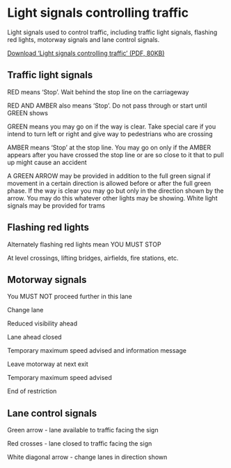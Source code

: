 
# Light signals controlling traffic

Light signals used to control traffic, including traffic light signals, flashing red lights, motorway signals and lane control signals.

[Download ‘Light signals controlling traffic’ (PDF, 80KB)](https://assets.digital.cabinet-office.gov.uk/media/560aa3f9e5274a036900001c/the-highway-code-light-signals-controlling-traffic.pdf)

## Traffic light signals

RED means ‘Stop’. Wait behind the stop line on the carriageway

RED AND AMBER also means ‘Stop’. Do not pass through or start until GREEN shows

GREEN means you may go on if the way is clear. Take special care if you intend to turn left or right and give way to pedestrians who are crossing

AMBER means ‘Stop’ at the stop line. You may go on only if the AMBER appears after you have crossed the stop line or are so close to it that  to pull up might cause an accident

A GREEN ARROW may be provided in addition to the full green signal if movement in a certain direction is allowed before or after the full green phase. If the way  is clear you may go but only in the direction shown by  the arrow. You may do this whatever other lights may be showing. White light signals may be provided for trams
## Flashing red lights

Alternately flashing red lights mean YOU MUST STOP

At level crossings, lifting bridges, airfields, fire stations, etc.

## Motorway signals

You MUST NOT proceed further in this lane

Change lane

Reduced visibility ahead

Lane ahead closed

Temporary maximum speed advised and information message

Leave motorway at next exit

Temporary maximum speed advised

End of restriction
## Lane control signals

Green arrow - lane available to traffic facing the sign

Red crosses - lane closed to traffic facing the sign

White diagonal arrow - change lanes in direction shown

